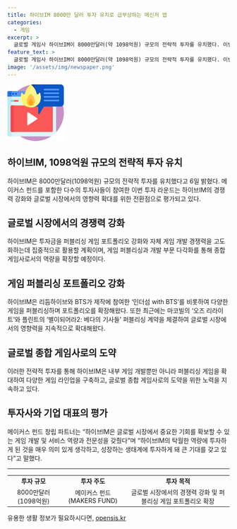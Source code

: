 ```yaml
---
title: 하이브IM 8000만 달러 투자 유치로 급부상하는 메신저 앱
categories:
  - 게임
excerpt: >
  글로벌 게임사 하이브IM이 8000만달러(약 1098억원) 규모의 전략적 투자를 유치했다. 이번 투자 라운드는 메이커스 펀드가 주도했으며, 퍼블리싱과 개발 부문 다각화를 통해 경쟁력을 강화하고 글로벌 시장 확장을 계획하고 있다. 이전에도 약 320억원을 투자하여 영향력을 확대해왔고, 이번 투자를 통해 게임 라인업을 구축하며 글로벌 종합 게임사로의 도약을 모색하고 있다. 관계자들은 이번 투자가 중요한 전환점이라며 향후 지속 가능한 성장을 추구할 것이라 밝혔다.
feature_text: >
  글로벌 게임사 하이브IM이 8000만달러(약 1098억원) 규모의 전략적 투자를 유치했다. 이번 투자 라운드는 메이커스 펀드가 주도했으며, 퍼블리싱과 개발 부문 다각화를 통해 경쟁력을 강화하고 글로벌 시장 확장을 계획하고 있다. 이전에도 약 320억원을 투자하여 영향력을 확대해왔고, 이번 투자를 통해 게임 라인업을 구축하며 글로벌 종합 게임사로의 도약을 모색하고 있다. 관계자들은 이번 투자가 중요한 전환점이라며 향후 지속 가능한 성장을 추구할 것이라 밝혔다.
image: '/assets/img/newspaper.png'
---
```


<p><img src="/assets/img/news.png" alt="rentncar 속보" /></p>

<h2>하이브IM, 1098억원 규모의 전략적 투자 유치</h2>

<p data-ke-size="size16">하이브IM은 8000만달러(1098억원) 규모의 전략적 투자를 유치했다고 6일 밝혔다. 메이커스 펀드를 포함한 다수의 투자사들이 참여한 이번 투자 라운드는 하이브IM의 경쟁력 강화와 글로벌 시장에서의 영향력 확대를 위한 전환점으로 평가되고 있다.</p>

<h2>글로벌 시장에서의 경쟁력 강화</h2>

<p data-ke-size="size16">하이브IM은 투자금을 퍼블리싱 게임 포트폴리오 강화와 자체 게임 개발 경쟁력을 고도화하는데 집중적으로 활용할 계획이며, 게임 퍼블리싱과 개발 부문 다각화를 통해 종합 게임사로서의 역량을 확장할 예정이다.</p>

<h2>게임 퍼블리싱 포트폴리오 강화</h2>

<p data-ke-size="size16">하이브IM은 리듬하이브와 BTS가 제작에 참여한 ‘인더섬 with BTS’를 비롯하여 다양한 게임을 퍼블리싱하며 포트폴리오를 확장해왔다. 또한 최근에는 마코빌의 ‘오즈 리라이트’와 플린트의 ‘별이되어라2: 베다의 기사들’ 퍼블리싱 계약을 체결하여 글로벌 시장에서의 영향력을 지속적으로 확대해왔다.</p>

<h2>글로벌 종합 게임사로의 도약</h2>

<p data-ke-size="size16">이러한 전략적 투자를 통해 하이브IM은 내부 게임 개발뿐만 아니라 퍼블리싱 게임을 확대하여 다양한 게임 라인업을 구축하고, 글로벌 종합 게임사로의 도약을 위한 노력을 지속하고 있다.</p>

<h2>투자사와 기업 대표의 평가</h2>

<p data-ke-size="size16">메이커스 펀드 창립 파트너는 “하이브IM은 글로벌 시장에서 중요한 기회를 확보할 수 있는 게임 개발 및 서비스 역량과 전문성을 갖췄다”며 “하이브IM의 탁월한 역량에 투자하게 된 것을 매우 의미 있게 생각하고, 성장하는 생태계에 투자하게 돼 큰 기대를 갖고 있다”고 말했다.</p>

<hr>

<table>
  <tr>
    <td style="text-align: center; height: 17px;"><b>투자 규모</b></td>
    <td style="text-align: center; height: 17px;"><b>투자 주도</b></td>
    <td style="text-align: center; height: 17px;"><b>투자 목적</b></td>
  </tr>
  <tr>
    <td style="text-align: center; height: 17px;">8000만달러 (1098억원)</td>
    <td style="text-align: center; height: 17px;">메이커스 펀드(MAKERS FUND)</td>
    <td style="text-align: center; height: 17px;">글로벌 시장에서의 경쟁력 강화 및 퍼블리싱 게임 포트폴리오 확장</td>
  </tr>
</table>
유용한 생활 정보가 필요하시다면, <a href="https://opensis.kr" rel="dofollow">opensis.kr</a>


